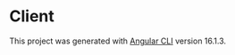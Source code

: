 # Client

This project was generated with [Angular CLI](https://github.com/angular/angular-cli) version 16.1.3.
